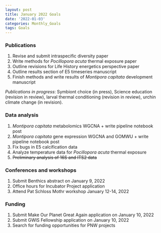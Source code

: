 ```yaml
---
layout: post
title: January 2022 Goals
date: '2022-01-03'
categories: Monthly_Goals
tags: Goals
---
```


### Publications 
1. Revise and submit intraspecific diversity paper   
2. Write methods for *Pocillopora acuta* thermal exposure paper 
3. Outline revisions for Life History energetics perspective paper  
4. Outline results section of E5 timeseries manuscript 
5. Finish methods and write results of *Montipora capitata* development manuscript  

*Publications in progress*: Symbiont choice (in press), Science education (revision in review), larval thermal conditioning (revision in review), urchin climate change (in revision).    

### Data analysis    
1. *Montipora capitata* metabolomics WGCNA + write pipeline notebook post   
2. *Montipora capitata* gene expression WGCNA and GOMWU + write pipeline notebook post   
3. Fix bugs in E5 calcification data 
4. Analyze temperature data for *Pocillopora acuta* thermal exposure  
5. ~~Preliminary analysis of 16S and ITS2 data~~  

### Conferences and workshops  
1. Submit Benthics abstract on January 9, 2022  
2. Office hours for Incubator Project application  
3. Attend Pat Schloss Mothr workshop January 12-14, 2022  

### Funding  
1. Submit Make Our Planet Great Again application on January 10, 2022  
2. Submit GWIS Fellowship application on January 10, 2022  
3. Search for funding opportunities for PNW projects    

 